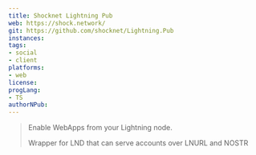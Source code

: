 ```yaml
---
title: Shocknet Lightning Pub
web: https://shock.network/
git: https://github.com/shocknet/Lightning.Pub
instances:
tags:
- social
- client
platforms:
- web
license:
progLang:
- TS
authorNPub:  
---
```


> Enable WebApps from your Lightning node.
> 
> Wrapper for LND that can serve accounts over LNURL and NOSTR

